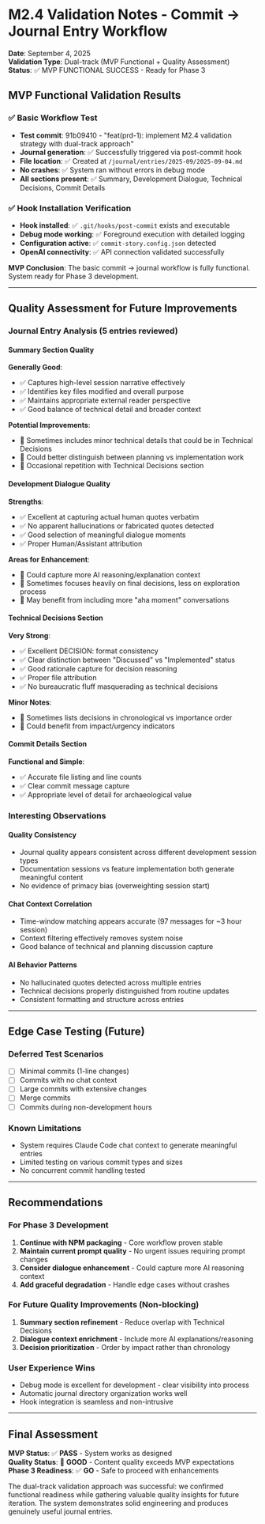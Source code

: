 # M2.4 Validation Notes - Commit → Journal Entry Workflow

**Date**: September 4, 2025  
**Validation Type**: Dual-track (MVP Functional + Quality Assessment)  
**Status**: ✅ MVP FUNCTIONAL SUCCESS - Ready for Phase 3

## MVP Functional Validation Results

### ✅ Basic Workflow Test
- **Test commit**: 91b09410 - "feat(prd-1): implement M2.4 validation strategy with dual-track approach"
- **Journal generation**: ✅ Successfully triggered via post-commit hook
- **File location**: ✅ Created at `/journal/entries/2025-09/2025-09-04.md`
- **No crashes**: ✅ System ran without errors in debug mode
- **All sections present**: ✅ Summary, Development Dialogue, Technical Decisions, Commit Details

### ✅ Hook Installation Verification
- **Hook installed**: ✅ `.git/hooks/post-commit` exists and executable
- **Debug mode working**: ✅ Foreground execution with detailed logging
- **Configuration active**: ✅ `commit-story.config.json` detected
- **OpenAI connectivity**: ✅ API connection validated successfully

**MVP Conclusion**: The basic commit → journal workflow is fully functional. System ready for Phase 3 development.

---

## Quality Assessment for Future Improvements

### Journal Entry Analysis (5 entries reviewed)

#### Summary Section Quality
**Generally Good**:
- ✅ Captures high-level session narrative effectively
- ✅ Identifies key files modified and overall purpose
- ✅ Maintains appropriate external reader perspective
- ✅ Good balance of technical detail and broader context

**Potential Improvements**:
- 📝 Sometimes includes minor technical details that could be in Technical Decisions
- 📝 Could better distinguish between planning vs implementation work
- 📝 Occasional repetition with Technical Decisions section

#### Development Dialogue Quality
**Strengths**:
- ✅ Excellent at capturing actual human quotes verbatim
- ✅ No apparent hallucinations or fabricated quotes detected
- ✅ Good selection of meaningful dialogue moments
- ✅ Proper Human/Assistant attribution

**Areas for Enhancement**:
- 📝 Could capture more AI reasoning/explanation context
- 📝 Sometimes focuses heavily on final decisions, less on exploration process
- 📝 May benefit from including more "aha moment" conversations

#### Technical Decisions Section
**Very Strong**:
- ✅ Excellent DECISION: format consistency
- ✅ Clear distinction between "Discussed" vs "Implemented" status
- ✅ Good rationale capture for decision reasoning
- ✅ Proper file attribution
- ✅ No bureaucratic fluff masquerading as technical decisions

**Minor Notes**:
- 📝 Sometimes lists decisions in chronological vs importance order
- 📝 Could benefit from impact/urgency indicators

#### Commit Details Section
**Functional and Simple**:
- ✅ Accurate file listing and line counts
- ✅ Clear commit message capture
- ✅ Appropriate level of detail for archaeological value

### Interesting Observations

#### Quality Consistency
- Journal quality appears consistent across different development session types
- Documentation sessions vs feature implementation both generate meaningful content
- No evidence of primacy bias (overweighting session start)

#### Chat Context Correlation
- Time-window matching appears accurate (97 messages for ~3 hour session)
- Context filtering effectively removes system noise
- Good balance of technical and planning discussion capture

#### AI Behavior Patterns
- No hallucinated quotes detected across multiple entries
- Technical decisions properly distinguished from routine updates
- Consistent formatting and structure across entries

---

## Edge Case Testing (Future)

### Deferred Test Scenarios
- [ ] Minimal commits (1-line changes)
- [ ] Commits with no chat context
- [ ] Large commits with extensive changes
- [ ] Merge commits
- [ ] Commits during non-development hours

### Known Limitations
- System requires Claude Code chat context to generate meaningful entries
- Limited testing on various commit types and sizes
- No concurrent commit handling tested

---

## Recommendations

### For Phase 3 Development
1. **Continue with NPM packaging** - Core workflow proven stable
2. **Maintain current prompt quality** - No urgent issues requiring prompt changes
3. **Consider dialogue enhancement** - Could capture more AI reasoning context
4. **Add graceful degradation** - Handle edge cases without crashes

### For Future Quality Improvements (Non-blocking)
1. **Summary section refinement** - Reduce overlap with Technical Decisions
2. **Dialogue context enrichment** - Include more AI explanations/reasoning
3. **Decision prioritization** - Order by impact rather than chronology

### User Experience Wins
- Debug mode is excellent for development - clear visibility into process
- Automatic journal directory organization works well
- Hook integration is seamless and non-intrusive

---

## Final Assessment

**MVP Status**: ✅ **PASS** - System works as designed  
**Quality Status**: 🌟 **GOOD** - Content quality exceeds MVP expectations  
**Phase 3 Readiness**: ✅ **GO** - Safe to proceed with enhancements

The dual-track validation approach was successful: we confirmed functional readiness while gathering valuable quality insights for future iteration. The system demonstrates solid engineering and produces genuinely useful journal entries.